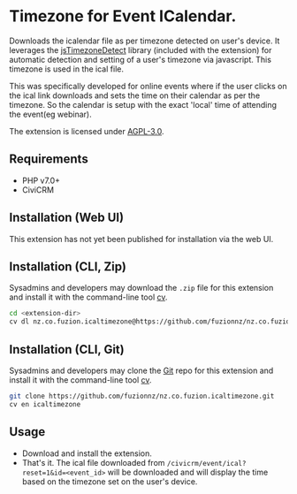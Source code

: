 # Timezone for Event ICalendar.

Downloads the icalendar file as per timezone detected on user's device. It leverages the [jsTimezoneDetect](https://github.com/pellepim/jstimezonedetect) library (included with the extension) for automatic detection and setting of a user's timezone via javascript. This timezone is used in the ical file.

This was specifically developed for online events where if the user clicks on the ical link downloads and sets the time on their calendar as per the timezone. So the calendar is setup with the exact 'local' time of attending the event(eg webinar).

The extension is licensed under [AGPL-3.0](LICENSE.txt).

## Requirements

* PHP v7.0+
* CiviCRM

## Installation (Web UI)

This extension has not yet been published for installation via the web UI.

## Installation (CLI, Zip)

Sysadmins and developers may download the `.zip` file for this extension and
install it with the command-line tool [cv](https://github.com/civicrm/cv).

```bash
cd <extension-dir>
cv dl nz.co.fuzion.icaltimezone@https://github.com/fuzionnz/nz.co.fuzion.icaltimezone/archive/master.zip
```

## Installation (CLI, Git)

Sysadmins and developers may clone the [Git](https://en.wikipedia.org/wiki/Git) repo for this extension and
install it with the command-line tool [cv](https://github.com/civicrm/cv).

```bash
git clone https://github.com/fuzionnz/nz.co.fuzion.icaltimezone.git
cv en icaltimezone
```

## Usage

- Download and install the extension.
- That's it. The ical file downloaded from `/civicrm/event/ical?reset=1&id=<event_id>` will be downloaded and will display the time based on the timezone set on the user's device.
